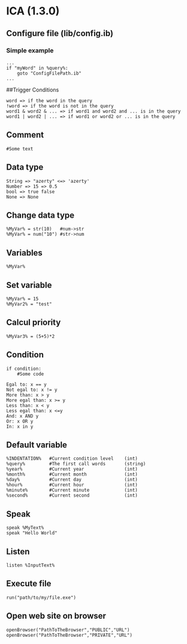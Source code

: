 # ICA (1.3.0)

## Configure file (lib/config.ib)
### Simple example
	...
	if "myWord" in %query%:
		goto "ConfigFilePath.ib"
	...

##Trigger Conditions

	word => if the word in the query
	!word => if the word is not in the query
	word1 & word2 & ... => if word1 and word2 and ... is in the query
	word1 | word2 | ... => if word1 or word2 or ... is in the query


## Comment
	#Some text

## Data type
	String => "azerty" <=> 'azerty'
	Number => 15 => 0.5
	bool => true false
	None => None

## Change data type
	%MyVar% = str(10)	#num->str
	%MyVar% = num("10")	#str->num

## Variables
	%MyVar%

## Set variable
	%MyVar% = 15
	%MyVar2% = "test"

## Calcul priority
	%MyVar3% = (5+5)*2

## Condition
	if condition:
		#Some code

	Egal to: x == y
	Not egal to: x != y
	More than: x > y
	More egal than: x >= y
	Less than: x < y
	Less egal than: x <=y
	And: x AND y
	Or: x OR y
	In: x in y

## Default variable
	%INDENTATION%	#Current condition level 	(int)
	%query%			#The first call words 		(string)
	%year%			#Current year				(int)
	%month%			#Current month				(int)
	%day%			#Current day				(int)
	%hour%			#Current hour				(int)
	%minute%		#Current minute				(int)
	%second%		#Current second				(int)

## Speak
	speak %MyText%
	speak "Hello World"

## Listen
	listen %InputText%

## Execute file
	run("path/to/my/file.exe")

## Open web site on browser
	openBrowser("PathToTheBrowser","PUBLIC","URL")
	openBrowser("PathToTheBrowser","PRIVATE","URL")
